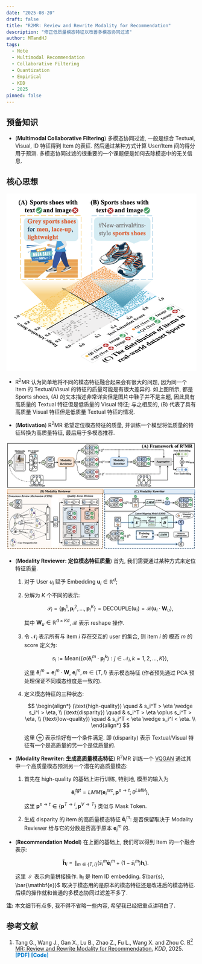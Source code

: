 ```yaml
---
date: "2025-08-20"
draft: false
title: "R2MR: Review and Rewrite Modality for Recommendation"
description: "修正低质量模态特征以改善多模态协同过滤"
author: MTandHJ
tags:
  - Note
  - Multimodal Recommendation
  - Collaborative Filtering
  - Quantization
  - Empirical
  - KDD
  - 2025
pinned: false
---
```


## 预备知识

- (**Multimodal Collaborative Filtering**) 多模态协同过滤, 一般是综合 Textual, Visual, ID 特征得到 Item 的表征. 然后通过某种方式计算 User/Item 间的得分用于预测. 多模态协同过滤的很重要的一个课题便是如何去除模态中的无关信息.


## 核心思想

![20250820114116](https://raw.githubusercontent.com/MTandHJ/blog_source/master/images/20250820114116.png)

- R<sup>2</sup>MR 认为简单地将不同的模态特征融合起来会有很大的问题, 因为同一个 Item 的 Textual/Visual 的特征的质量可能是有很大差异的. 如上图所示, 都是 Sports shoes, (A) 的文本描述非常详实但是图片中鞋子并不是主题, 因此具有高质量的 Textual 特征但是低质量的 Visual 特征; 与之相反的, (B) 代表了具有高质量 Visual 特征但是低质量 Textual 特征的情况.

- (**Motivation**) R<sup>2</sup>MR 希望定位模态特征的质量, 并训练一个模型将低质量的特征转换为高质量特征, 最后用于多模态推荐.

![20250820114642](https://raw.githubusercontent.com/MTandHJ/blog_source/master/images/20250820114642.png)

- (**Modality Reviewer: 定位模态特征质量**) 首先, 我们需要通过某种方式来定位特征质量.
    1. 对于 User $u_i$ 赋予 Embedding $\mathbf{u}_i \in \mathbb{R}^d$;
    2. 分解为 $K$ 个不同的表示:

        $$
        \mathcal{P}_i = \{
            \mathbf{p}_i^1, \mathbf{p}_i^2, \ldots, \mathbf{p}_i^K
        \} = \text{DECOUPLE}(\mathbf{u}_i) = \mathcal{R}(\mathbf{u}_i \cdot \mathbf{W}_u),
        $$

        其中 $\mathbf{W}_u \in \mathbb{R}^{d \times Kd}$, $\mathcal{R}$ 表示 reshape 操作.
    
    3. 令 $\mathcal{N}_i$ 表示所有与 item $i$ 存在交互的 user 的集合, 则 item $i$ 的 模态 $m$ 的 score 定义为:

        $$
        s_i := \text{Mean}
        \left(
            \{\sigma(\mathbf{\tilde{e}}_i^m \cdot \mathbf{p}_j^k): j \in \mathcal{N}_i, k=1,2,\ldots, K\}
        \right),
        $$

        这里 $\mathbf{\tilde{e}}_i^m = \mathbf{e}_i^m \cdot \mathbf{W}$, $\mathbf{e}_i^m, m \in \{T, I\}$ 表示模态特征 (作者预先通过 PCA 预处理保证不同模态维度是一致的).
    
    4. 定义模态特征的三种状态:

        $$
        \begin{align*}
        (\text{high-quality}) \quad & s_i^T > \eta \wedge s_i^I > \eta, \\
        (\text{disparity}) \quad &  s_i^T > \eta \oplus s_i^T > \eta, \\
        (\text{low-quality}) \quad & s_i^T < \eta \wedge s_i^I < \eta. \\
        \end{align*}
        $$

        这里 $\oplus$ 表示恰好有一个条件满足. 即 (disparity) 表示 Textual/Visual 特征有一个是高质量的另一个是低质量的.

- (**Modality Rewriter: 生成高质量模态特征**) R<sup>2</sup>MR 训练一个 [VQGAN](/posts/vqgan) 通过其中一个高质量模态预测另一个潜在的高质量模态:
    1. 首先在 high-quality 的基础上进行训练, 特别地, 模型的输入为

        $$
        \mathbf{\tilde{e}}_i^{tgt} = LMM(\mathbf{e}_i^{src}, \mathbf{p}^{s \rightarrow t}; \theta^{LMM}),
        $$

        这里 $\mathbf{p}^{s\rightarrow t} \in \{\mathbf{p}^{T \rightarrow I}, \mathbf{p}^{V \rightarrow T} \}$ 类似与 Mask Token.

    2. 生成 disparity 的 item 的高质量模态特征 $\mathbf{\tilde{e}}_i^m$: 是否保留取决于 Modality Reviewer 给与它的分数是否高于原本 $\mathbf{e}_i^m$ 的.

- (**Recommendation Model**) 在上面的基础上, 我们可以得到 Item 的一个融合表示:

    $$
    \mathbf{\tilde{h}}_i = 
    \|_{m \in \{T, I\}} 
    (\bar{s}_i^m \mathbf{\bar{e}}_i^m + (1 - \bar{s}_i^m) \mathbf{h}_i).
    $$

    这里 $\|$ 表示向量拼接操作. $\mathbf{h}_i$ 是 Item ID embedding. $\bar{s}, \bar{\mathbf{e}}$ 取决于模态用的是原本的模态特征还是改进后的模态特征. 后续的操作就和普通的多模态协同过滤差不多了.

**注:** 本文细节有点多, 我不得不省略一些内容, 希望我已经把重点讲明白了.

## 参考文献

<ol class="reference">

  <li>
    Tang G., Wang J., Gan X.,
    Lu B., Zhao Z., Fu L., Wang X. and
    Zhou C.
    <u>R<sup>2</sup> MR: Review and Rewrite Modality for Recommendation.</u>
    <i>KDD</i>, 2025.
    <a href="https://dl.acm.org/doi/10.1145/3690624.3709250" style="color: #007acc; font-weight: bold; text-decoration: none;">[PDF]</a>
    <a href="https://github.com/gutang-97/R2MR" style="color: #007acc; font-weight: bold; text-decoration: none;">[Code]</a>
  </li>

  <!-- 添加更多文献条目 -->
</ol>